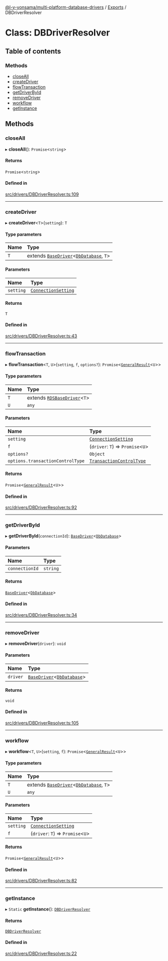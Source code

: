 [@l-v-yonsama/multi-platform-database-drivers](../README.md) / [Exports](../modules.md) / DBDriverResolver

# Class: DBDriverResolver

## Table of contents

### Methods

- [closeAll](DBDriverResolver.md#closeall)
- [createDriver](DBDriverResolver.md#createdriver)
- [flowTransaction](DBDriverResolver.md#flowtransaction)
- [getDriverById](DBDriverResolver.md#getdriverbyid)
- [removeDriver](DBDriverResolver.md#removedriver)
- [workflow](DBDriverResolver.md#workflow)
- [getInstance](DBDriverResolver.md#getinstance)

## Methods

### closeAll

▸ **closeAll**(): `Promise`<`string`\>

#### Returns

`Promise`<`string`\>

#### Defined in

[src/drivers/DBDriverResolver.ts:109](https://github.com/l-v-yonsama/db-drivers/blob/ab32d53/src/drivers/DBDriverResolver.ts#L109)

___

### createDriver

▸ **createDriver**<`T`\>(`setting`): `T`

#### Type parameters

| Name | Type |
| :------ | :------ |
| `T` | extends [`BaseDriver`](BaseDriver.md)<[`DbDatabase`](../modules.md#dbdatabase), `T`\> |

#### Parameters

| Name | Type |
| :------ | :------ |
| `setting` | [`ConnectionSetting`](../modules.md#connectionsetting) |

#### Returns

`T`

#### Defined in

[src/drivers/DBDriverResolver.ts:43](https://github.com/l-v-yonsama/db-drivers/blob/ab32d53/src/drivers/DBDriverResolver.ts#L43)

___

### flowTransaction

▸ **flowTransaction**<`T`, `U`\>(`setting`, `f`, `options?`): `Promise`<[`GeneralResult`](GeneralResult.md)<`U`\>\>

#### Type parameters

| Name | Type |
| :------ | :------ |
| `T` | extends [`RDSBaseDriver`](RDSBaseDriver.md)<`T`\> |
| `U` | `any` |

#### Parameters

| Name | Type |
| :------ | :------ |
| `setting` | [`ConnectionSetting`](../modules.md#connectionsetting) |
| `f` | (`driver`: `T`) => `Promise`<`U`\> |
| `options?` | `Object` |
| `options.transactionControlType` | [`TransactionControlType`](../modules.md#transactioncontroltype) |

#### Returns

`Promise`<[`GeneralResult`](GeneralResult.md)<`U`\>\>

#### Defined in

[src/drivers/DBDriverResolver.ts:92](https://github.com/l-v-yonsama/db-drivers/blob/ab32d53/src/drivers/DBDriverResolver.ts#L92)

___

### getDriverById

▸ **getDriverById**(`connectionId`): [`BaseDriver`](BaseDriver.md)<[`DbDatabase`](../modules.md#dbdatabase)\>

#### Parameters

| Name | Type |
| :------ | :------ |
| `connectionId` | `string` |

#### Returns

[`BaseDriver`](BaseDriver.md)<[`DbDatabase`](../modules.md#dbdatabase)\>

#### Defined in

[src/drivers/DBDriverResolver.ts:34](https://github.com/l-v-yonsama/db-drivers/blob/ab32d53/src/drivers/DBDriverResolver.ts#L34)

___

### removeDriver

▸ **removeDriver**(`driver`): `void`

#### Parameters

| Name | Type |
| :------ | :------ |
| `driver` | [`BaseDriver`](BaseDriver.md)<[`DbDatabase`](../modules.md#dbdatabase)\> |

#### Returns

`void`

#### Defined in

[src/drivers/DBDriverResolver.ts:105](https://github.com/l-v-yonsama/db-drivers/blob/ab32d53/src/drivers/DBDriverResolver.ts#L105)

___

### workflow

▸ **workflow**<`T`, `U`\>(`setting`, `f`): `Promise`<[`GeneralResult`](GeneralResult.md)<`U`\>\>

#### Type parameters

| Name | Type |
| :------ | :------ |
| `T` | extends [`BaseDriver`](BaseDriver.md)<[`DbDatabase`](../modules.md#dbdatabase), `T`\> |
| `U` | `any` |

#### Parameters

| Name | Type |
| :------ | :------ |
| `setting` | [`ConnectionSetting`](../modules.md#connectionsetting) |
| `f` | (`driver`: `T`) => `Promise`<`U`\> |

#### Returns

`Promise`<[`GeneralResult`](GeneralResult.md)<`U`\>\>

#### Defined in

[src/drivers/DBDriverResolver.ts:82](https://github.com/l-v-yonsama/db-drivers/blob/ab32d53/src/drivers/DBDriverResolver.ts#L82)

___

### getInstance

▸ `Static` **getInstance**(): [`DBDriverResolver`](DBDriverResolver.md)

#### Returns

[`DBDriverResolver`](DBDriverResolver.md)

#### Defined in

[src/drivers/DBDriverResolver.ts:22](https://github.com/l-v-yonsama/db-drivers/blob/ab32d53/src/drivers/DBDriverResolver.ts#L22)
